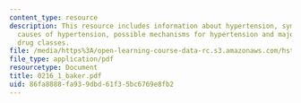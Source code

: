 ```yaml
---
content_type: resource
description: This resource includes information about hypertension, symptoms of hypertension,
  causes of hypertension, possible mechanisms for hypertension and major antihypertensive
  drug classes.
file: /media/https%3A/open-learning-course-data-rc.s3.amazonaws.com/hst-151-principles-of-pharmacology-spring-2005/86fa8888fa939dbd61f35bc6769e8fb2_0216_1_baker.pdf
file_type: application/pdf
resourcetype: Document
title: 0216_1_baker.pdf
uid: 86fa8888-fa93-9dbd-61f3-5bc6769e8fb2
---
```

